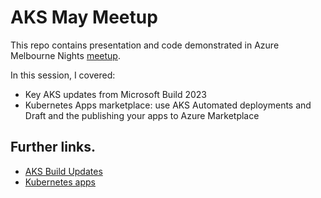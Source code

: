 # AKS May Meetup
This repo contains presentation and code demonstrated in Azure Melbourne Nights [meetup](https://www.meetup.com/melbourne-azure-nights/events/292425662/).

In this session, I covered:
* Key AKS updates from Microsoft Build 2023
* Kubernetes Apps marketplace: use AKS Automated deployments and Draft and the publishing your apps to Azure Marketplace

## Further links.
* [AKS Build Updates](https://techcommunity.microsoft.com/t5/apps-on-azure-blog/azure-kubernetes-service-build-2023-announcements/ba-p/3828634)
* [Kubernetes apps](https://techcommunity.microsoft.com/t5/apps-on-azure-blog/extend-the-capabilities-of-your-aks-deployments-with-kubernetes/ba-p/3827989)
